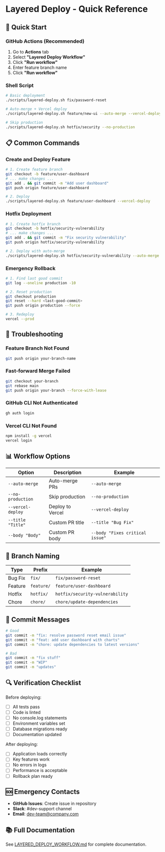 # Layered Deploy - Quick Reference

## 🚀 Quick Start

### GitHub Actions (Recommended)
1. Go to **Actions** tab
2. Select **"Layered Deploy Workflow"**
3. Click **"Run workflow"**
4. Enter feature branch name
5. Click **"Run workflow"**

### Shell Script
```bash
# Basic deployment
./scripts/layered-deploy.sh fix/password-reset

# Auto-merge + Vercel deploy
./scripts/layered-deploy.sh feature/new-ui --auto-merge --vercel-deploy

# Skip production
./scripts/layered-deploy.sh hotfix/security --no-production
```

## 📋 Common Commands

### Create and Deploy Feature
```bash
# 1. Create feature branch
git checkout -b feature/user-dashboard
# ... make changes ...
git add . && git commit -m "Add user dashboard"
git push origin feature/user-dashboard

# 2. Deploy
./scripts/layered-deploy.sh feature/user-dashboard --vercel-deploy
```

### Hotfix Deployment
```bash
# 1. Create hotfix branch
git checkout -b hotfix/security-vulnerability
# ... make changes ...
git add . && git commit -m "Fix security vulnerability"
git push origin hotfix/security-vulnerability

# 2. Deploy with auto-merge
./scripts/layered-deploy.sh hotfix/security-vulnerability --auto-merge --vercel-deploy
```

### Emergency Rollback
```bash
# 1. Find last good commit
git log --oneline production -10

# 2. Reset production
git checkout production
git reset --hard <last-good-commit>
git push origin production --force

# 3. Redeploy
vercel --prod
```

## 🔧 Troubleshooting

### Feature Branch Not Found
```bash
git push origin your-branch-name
```

### Fast-forward Merge Failed
```bash
git checkout your-branch
git rebase main
git push origin your-branch --force-with-lease
```

### GitHub CLI Not Authenticated
```bash
gh auth login
```

### Vercel CLI Not Found
```bash
npm install -g vercel
vercel login
```

## 📊 Workflow Options

| Option | Description | Example |
|--------|-------------|---------|
| `--auto-merge` | Auto-merge PRs | `--auto-merge` |
| `--no-production` | Skip production | `--no-production` |
| `--vercel-deploy` | Deploy to Vercel | `--vercel-deploy` |
| `--title "Title"` | Custom PR title | `--title "Bug Fix"` |
| `--body "Body"` | Custom PR body | `--body "Fixes critical issue"` |

## 🎯 Branch Naming

| Type | Prefix | Example |
|------|--------|---------|
| Bug Fix | `fix/` | `fix/password-reset` |
| Feature | `feature/` | `feature/user-dashboard` |
| Hotfix | `hotfix/` | `hotfix/security-vulnerability` |
| Chore | `chore/` | `chore/update-dependencies` |

## 📝 Commit Messages

```bash
# Good
git commit -m "fix: resolve password reset email issue"
git commit -m "feat: add user dashboard with charts"
git commit -m "chore: update dependencies to latest versions"

# Bad
git commit -m "fix stuff"
git commit -m "WIP"
git commit -m "updates"
```

## 🔍 Verification Checklist

Before deploying:
- [ ] All tests pass
- [ ] Code is linted
- [ ] No console.log statements
- [ ] Environment variables set
- [ ] Database migrations ready
- [ ] Documentation updated

After deploying:
- [ ] Application loads correctly
- [ ] Key features work
- [ ] No errors in logs
- [ ] Performance is acceptable
- [ ] Rollback plan ready

## 🆘 Emergency Contacts

- **GitHub Issues**: Create issue in repository
- **Slack**: #dev-support channel
- **Email**: dev-team@company.com

## 📚 Full Documentation

See [LAYERED_DEPLOY_WORKFLOW.md](./LAYERED_DEPLOY_WORKFLOW.md) for complete documentation.